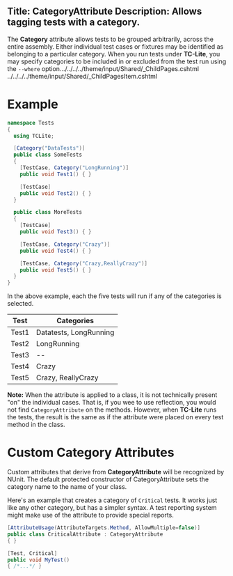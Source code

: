 Title: CategoryAttribute
Description: Allows tagging tests with a category.
---

The **Category** attribute allows tests to be grouped arbitrarily, across the entire assembly.
Either individual test cases or fixtures may be identified as belonging to a particular category.
When you run tests under **TC-Lite**, you may specify categories to be included in or excluded
from the test run using the `--where` option.../../../../theme/input/Shared/_ChildPages.cshtml ../../../../theme/input/Shared/_ChildPagesItem.cshtml

# Example

```csharp
namespace Tests
{
  using TCLite;

  [Category("DataTests")]
  public class SomeTests
  {
    [TestCase, Category("LongRunning")]
    public void Test1() { }

    [TestCase]
    public void Test2() { }
  }

  public class MoreTests
  {
    [TestCase]
    public void Test3() { }

    [TestCase, Category("Crazy")]
    public void Test4() { }

    [TestCase, Category("Crazy,ReallyCrazy")]
    public void Test5() { }
  }
}
```

In the above example, each the five tests will run if any of the categories is selected.

| Test  | Categories             |
| ----- | ---------------------- |
| Test1 | Datatests, LongRunning |
| Test2 | LongRunning            |
| Test3 | --                     |
| Test4 | Crazy                  |
| Test5 | Crazy, ReallyCrazy     |

**Note:** When the attribute is applied to a class, it is not technically present "on" the
individual cases. That is, if you wee to use reflection, you would not find `CategoryAttribute`
on the methods. However, when **TC-Lite** runs the tests, the result is the same as if the
attribute were placed on every test method in the class.

# Custom Category Attributes

Custom attributes that derive from **CategoryAttribute** will be recognized
by NUnit. The default protected constructor of CategoryAttribute
sets the category name to the name of your class.

Here's an example that creates a category of `Critical` tests. It works
just like any other category, but has a simpler syntax. A test reporting
system might make use of the attribute to provide special reports.

```csharp
[AttributeUsage(AttributeTargets.Method, AllowMultiple=false)]
public class CriticalAttribute : CategoryAttribute
{ }
```

```csharp
[Test, Critical]
public void MyTest()
{ /*...*/ }
```
